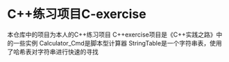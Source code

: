 # C++练习项目C-exercise
本仓库中的项目为本人的C++练习项目
C++exercise项目是《C++实践之路》中的一些实例
Calculator_Cmd是脚本型计算器
StringTable是一个字符串表，使用了哈希表对字符串进行快速的寻找

